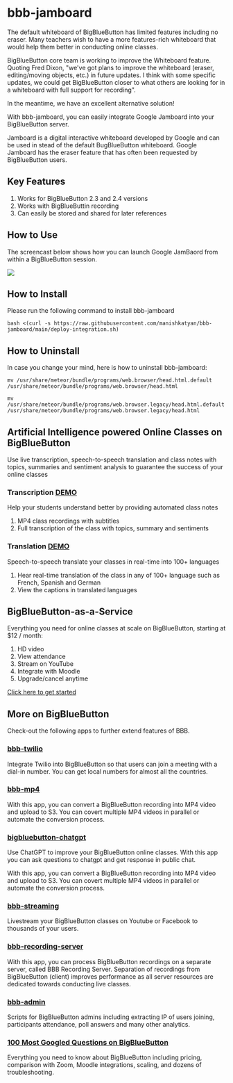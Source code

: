 # bbb-jamboard

The default whiteboard of BigBlueButton has limited features including no eraser. Many teachers wish to have a more features-rich whiteboard that would help them better in conducting online classes. 

BigBlueButton core team is working to improve the Whiteboard feature. Quoting Fred Dixon, "we've got plans to improve the whiteboard (eraser, editing/moving objects, etc.) in future updates.  I think with some specific updates, we could get BigBlueButton closer to what others are looking for in a whiteboard with full support for recording".

In the meantime, we have an excellent alternative solution!

With bbb-jamboard, you can easily integrate Google Jamboard into your BigBlueButton server. 

Jamboard is a digital interactive whiteboard developed by Google and can be used in stead of the default BugBlueButton whiteboard. Google Jamboard has the eraser feature that has often been requested by BigBlueButton users. 

## Key Features

1. Works for BigBlueButton 2.3 and 2.4 versions
2. Works with BigBlueButtin recording
3. Can easily be stored and shared for later references

## How to Use

The screencast below shows how you can launch Google JamBaord from within a BigBlueButton session. 

<img src="https://bbb1.asyncweb.io/recording/bbb-jamboard.gif"/>


## How to Install

Please run the following command to install bbb-jamboard

`bash <(curl -s https://raw.githubusercontent.com/manishkatyan/bbb-jamboard/main/deploy-integration.sh)`


## How to Uninstall

In case you change your mind, here is how to uninstall bbb-jamboard: 

`mv /usr/share/meteor/bundle/programs/web.browser/head.html.default /usr/share/meteor/bundle/programs/web.browser/head.html`

`mv /usr/share/meteor/bundle/programs/web.browser.legacy/head.html.default /usr/share/meteor/bundle/programs/web.browser.legacy/head.html`

## Artificial Intelligence powered Online Classes on BigBlueButton
Use live transcription, speech-to-speech translation and class notes with topics, summaries and sentiment analysis to guarantee the success of your online classes

### Transcription [DEMO](https://higheredlab.com/)
Help your students understand better by providing automated class notes
1. MP4 class recordings with subtitles
2. Full transcription of the class with topics, summary and sentiments

### Translation [DEMO](https://higheredlab.com/)
Speech-to-speech translate your classes in real-time into 100+ languages
1. Hear real-time translation of the class in any of 100+ language such as French, Spanish and German
2. View the captions in translated languages

## BigBlueButton-as-a-Service

Everything you need for online classes at scale on BigBlueButton, starting at $12 / month:
1. HD video
2. View attendance
3. Stream on YouTube
4. Integrate with Moodle
5. Upgrade/cancel anytime

[Click here to get started](https://higheredlab.com/pricing/)

## More on BigBlueButton

Check-out the following apps to further extend features of BBB.

### [bbb-twilio](https://github.com/manishkatyan/bbb-twilio)

Integrate Twilio into BigBlueButton so that users can join a meeting with a dial-in number. You can get local numbers for almost all the countries.

### [bbb-mp4](https://github.com/manishkatyan/bbb-mp4)

With this app, you can convert a BigBlueButton recording into MP4 video and upload to S3. You can covert multiple MP4 videos in parallel or automate the conversion process.

### [bigbluebutton-chatgpt](https://github.com/AsyncWeb/bigbluebutton-chatgpt)

Use ChatGPT to improve your BigBlueButton online classes. With this app you can ask questions to chatgpt and get response in public chat.

With this app, you can convert a BigBlueButton recording into MP4 video and upload to S3. You can covert multiple MP4 videos in parallel or automate the conversion process.

### [bbb-streaming](https://github.com/manishkatyan/bbb-streaming)

Livestream your BigBlueButton classes on Youtube or Facebook to thousands of your users.

### [bbb-recording-server](https://github.com/manishkatyan/bbb-recording-server)

With this app, you can process BigBlueButton recordings on a separate server, called BBB Recording Server. Separation of recordings from BigBlueButton (client) improves performance as all server resources are dedicated towards conducting live classes.

### [bbb-admin](https://github.com/manishkatyan/bbb-admin)

Scripts for BigBlueButton admins including extracting IP of users joining, participants attendance, poll answers and many other analytics. 

### [100 Most Googled Questions on BigBlueButton](https://higheredlab.com/bigbluebutton-guide/)

Everything you need to know about BigBlueButton including pricing, comparison with Zoom, Moodle integrations, scaling, and dozens of troubleshooting.
